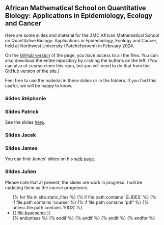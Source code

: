 ## African Mathematical School on Quantitative Biology: Applications in Epidemiology, Ecology and Cancer
 
Here are some slides and material for the 3MC African Mathematical School on Quantitative Biology: Applications in Epidemiology, Ecology and Cancer, held at Northwest University (Potchefstroom) in February 2024.

On the [GitHub version](https://github.com/julien-arino/3MC-2024-02-Potch/) of the page, you have access to all the files. You can also download the entire repository by clicking the buttons on the left. (You can also of course clone this repo, but you will need to do that from the GitHub version of the site.)

Feel free to use the material in these slides or in the folders. If you find this useful, we will be happy to know.

### Slides Stéphanie

### Slides Patrick

See the slides [here](assets/pdf/3MC_school_2024_Patrick.pdf).

### Slides Jacek

### Slides James

You can find James' slides on his [web page](https://jameswatmough.github.io/teaching/).

### Slides Julien

Please note that at present, the slides are work in progress. I will be updating them as the course progresses.

<ul>
{% for file in site.static_files %}
  {% if file.path contains 'SLIDES' %}
    {% if file.path contains 'course' %}
      {% if file.path contains 'pdf' %}
        {% unless file.path contains 'FIGS' %}
          <li><a href="https://julien-arino.github.io/3MC-2024-02-Potch/SLIDES/{{ file.basename }}.pdf">{{ file.basename }}</a></li>
        {% endunless %}
      {% endif %}
    {% endif %}
  {% endif %}
{% endfor %}
</ul>

